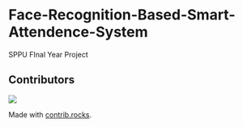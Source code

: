 # Face-Recognition-Based-Smart-Attendence-System
SPPU FInal Year Project
## Contributors

<!-- ALL-CONTRIBUTORS-LIST:START - Do not remove or modify this section -->
<!-- prettier-ignore-start -->
<!-- markdownlint-disable -->

<!-- markdownlint-restore -->
<!-- prettier-ignore-end -->

<!-- ALL-CONTRIBUTORS-LIST:END -->
<a href="https://github.com/SHREYASH96OG/Face-Recognition-Based-Smart-Attendence-System/graphs/contributors">
  <img src="https://contrib.rocks/image?repo=SHREYASH96OG/Face-Recognition-Based-Smart-Attendence-System" />
</a>

Made with [contrib.rocks](https://contrib.rocks).
